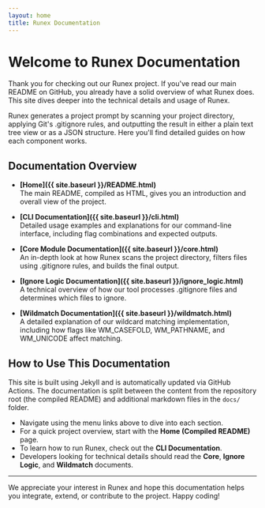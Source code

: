 ```yaml
---
layout: home
title: Runex Documentation
---
```


# Welcome to Runex Documentation

Thank you for checking out our Runex project. If you've read our main README on GitHub, you already have a solid overview of what Runex does. This site dives deeper into the technical details and usage of Runex.

Runex generates a project prompt by scanning your project directory, applying Git's .gitignore rules, and outputting the result in either a plain text tree view or as a JSON structure. Here you'll find detailed guides on how each component works.

## Documentation Overview

- **[Home]({{ site.baseurl }}/README.html)**  
  The main README, compiled as HTML, gives you an introduction and overall view of the project.

- **[CLI Documentation]({{ site.baseurl }}/cli.html)**  
  Detailed usage examples and explanations for our command-line interface, including flag combinations and expected outputs.

- **[Core Module Documentation]({{ site.baseurl }}/core.html)**  
  An in-depth look at how Runex scans the project directory, filters files using .gitignore rules, and builds the final output.

- **[Ignore Logic Documentation]({{ site.baseurl }}/ignore_logic.html)**  
  A technical overview of how our tool processes .gitignore files and determines which files to ignore.

- **[Wildmatch Documentation]({{ site.baseurl }}/wildmatch.html)**  
  A detailed explanation of our wildcard matching implementation, including how flags like WM_CASEFOLD, WM_PATHNAME, and WM_UNICODE affect matching.

## How to Use This Documentation

This site is built using Jekyll and is automatically updated via GitHub Actions. The documentation is split between the content from the repository root (the compiled README) and additional markdown files in the `docs/` folder.

- Navigate using the menu links above to dive into each section.
- For a quick project overview, start with the **Home (Compiled README)** page.
- To learn how to run Runex, check out the **CLI Documentation**.
- Developers looking for technical details should read the **Core**, **Ignore Logic**, and **Wildmatch** documents.

---

We appreciate your interest in Runex and hope this documentation helps you integrate, extend, or contribute to the project. Happy coding!
